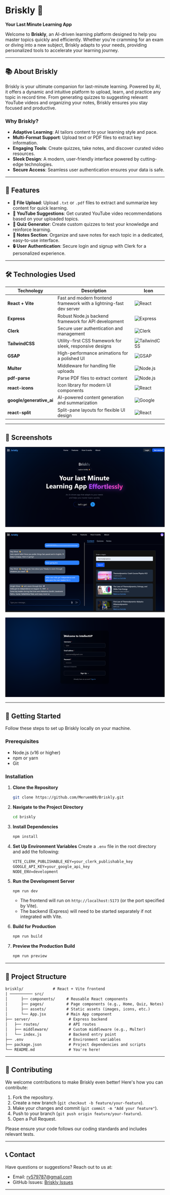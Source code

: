 # Briskly 🚀
**Your Last Minute Learning App**

Welcome to **Briskly**, an AI-driven learning platform designed to help you master topics quickly and efficiently. Whether you're cramming for an exam or diving into a new subject, Briskly adapts to your needs, providing personalized tools to accelerate your learning journey.

---

## 📚 About Briskly
Briskly is your ultimate companion for last-minute learning. Powered by AI, it offers a dynamic and intuitive platform to upload, learn, and practice any topic in record time. From generating quizzes to suggesting relevant YouTube videos and organizing your notes, Briskly ensures you stay focused and productive.

### Why Briskly?
- **Adaptive Learning**: AI tailors content to your learning style and pace.
- **Multi-Format Support**: Upload text or PDF files to extract key information.
- **Engaging Tools**: Create quizzes, take notes, and discover curated video resources.
- **Sleek Design**: A modern, user-friendly interface powered by cutting-edge technologies.
- **Secure Access**: Seamless user authentication ensures your data is safe.

---

## 🌟 Features

- **📄 File Upload**: Upload `.txt` or `.pdf` files to extract and summarize key content for quick learning.
- **🎥 YouTube Suggestions**: Get curated YouTube video recommendations based on your uploaded topics.
- **🧠 Quiz Generator**: Create custom quizzes to test your knowledge and reinforce learning.
- **📝 Notes Section**: Organize and save notes for each topic in a dedicated, easy-to-use interface.
- **🔒 User Authentication**: Secure login and signup with Clerk for a personalized experience.

---

## 🛠️ Technologies Used

| Technology | Description | Icon |
|------------|-------------|------|
| **React + Vite** | Fast and modern frontend framework with a lightning-fast dev server | ![React](https://img.icons8.com/color/48/000000/react-native.png) |
| **Express** | Robust Node.js backend framework for API development | ![Express](https://img.icons8.com/ios/50/000000/express-js.png) |
| **Clerk** | Secure user authentication and management | ![Clerk](https://clerk.com/favicon.ico) |
| **TailwindCSS** | Utility-first CSS framework for sleek, responsive designs | ![TailwindCSS](https://img.icons8.com/color/48/000000/tailwind_css.png) |
| **GSAP** | High-performance animations for a polished UI | ![GSAP](https://greensock.com/favicon.ico) |
| **Multer** | Middleware for handling file uploads | ![Node.js](https://img.icons8.com/color/48/000000/nodejs.png) |
| **pdf-parse** | Parse PDF files to extract content | ![Node.js](https://img.icons8.com/color/48/000000/nodejs.png) |
| **react-icons** | Icon library for modern UI components | ![React](https://img.icons8.com/color/48/000000/react-native.png) |
| **google/generative_ai** | AI-powered content generation and summarization | ![Google](https://img.icons8.com/color/48/000000/google-logo.png) |
| **react-split** | Split-pane layouts for flexible UI design | ![React](https://img.icons8.com/color/48/000000/react-native.png) |

---

## 📸 Screenshots

![App Screenshot](./src/component/assets/landingPage.png)

![App Screenshot](./src/component/assets/content.png)

![App Screenshot](./src/component/assets/signUp.png)

---

## 🚀 Getting Started

Follow these steps to set up Briskly locally on your machine.

### Prerequisites
- Node.js (v16 or higher)
- npm or yarn
- Git

### Installation

1. **Clone the Repository**
   ```bash
   git clone https://github.com/Meruem09/Briskly.git
   ```

2. **Navigate to the Project Directory**
   ```bash
   cd briskly
   ```

3. **Install Dependencies**
   ```bash
   npm install
   ```

4. **Set Up Environment Variables**
   Create a `.env` file in the root directory and add the following:
   ```env
   VITE_CLERK_PUBLISHABLE_KEY=your_clerk_publishable_key
   GOOGLE_API_KEY=your_google_api_key
   NODE_ENV=development
   ```

5. **Run the Development Server**
   ```bash
   npm run dev
   ```
   - The frontend will run on `http://localhost:5173` (or the port specified by Vite).
   - The backend (Express) will need to be started separately if not integrated with Vite.

6. **Build for Production**
   ```bash
   npm run build
   ```

7. **Preview the Production Build**
   ```bash
   npm run preview
   ```

---

## 📂 Project Structure

```
briskly/             # React + Vite frontend
| ────────── src/
│      ├── components/     # Reusable React components
│      ├── pages/          # Page components (e.g., Home, Quiz, Notes)
│      ├── assets/         # Static assets (images, icons, etc.)        
│      └── App.jsx         # Main App component
├── server/                 # Express backend
│   ├── routes/             # API routes
│   ├── middleware/         # Custom middleware (e.g., Multer)
│   └── index.js            # Backend entry point
├── .env                    # Environment variables
├── package.json            # Project dependencies and scripts
└── README.md               # You're here!
```

---

## 🤝 Contributing

We welcome contributions to make Briskly even better! Here's how you can contribute:

1. Fork the repository.
2. Create a new branch (`git checkout -b feature/your-feature`).
3. Make your changes and commit (`git commit -m "Add your feature"`).
4. Push to your branch (`git push origin feature/your-feature`).
5. Open a Pull Request.

Please ensure your code follows our coding standards and includes relevant tests.


---

## 📞 Contact

Have questions or suggestions? Reach out to us at:
- Email: rv579787@gmail.com
- GitHub Issues: [Briskly Issues](https://github.com/Meruem09/Briskly/issues)

---

